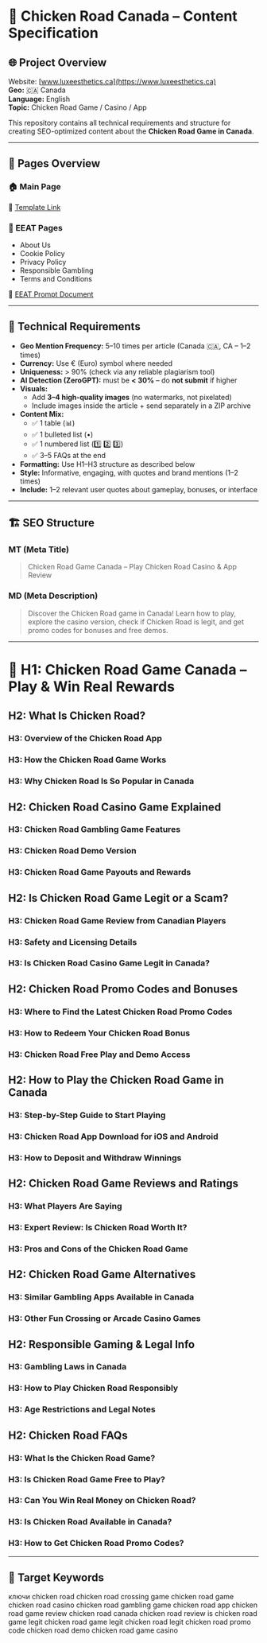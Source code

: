 # 🐔 Chicken Road Canada – Content Specification

## 🌐 Project Overview
Website: [www.luxeesthetics.ca](https://www.luxeesthetics.ca)  
**Geo:** 🇨🇦 Canada  
**Language:** English  
**Topic:** Chicken Road Game / Casino / App  

This repository contains all technical requirements and structure for creating SEO-optimized content about the **Chicken Road Game in Canada**.

---

## 📂 Pages Overview

### 🏠 Main Page  
🔗 [Template Link](https://drive.google.com/drive/folders/13kUIDyK6bZFuwnZf_NYRcikZdkNP4QYv?usp=drive_link)

### 📜 EEAT Pages
- About Us  
- Cookie Policy  
- Privacy Policy  
- Responsible Gambling  
- Terms and Conditions  

📘 [EEAT Prompt Document](https://docs.google.com/document/d/1-VGf1UnShHhgFTeFYlMh9JhH-yoqpeLJfmf0A0-hYMQ/edit?usp=sharing)

---

## 🧩 Technical Requirements

- **Geo Mention Frequency:** 5–10 times per article (Canada 🇨🇦, CA – 1–2 times)
- **Currency:** Use € (Euro) symbol where needed
- **Uniqueness:** > 90% (check via any reliable plagiarism tool)
- **AI Detection (ZeroGPT):** must be **< 30%** – do **not submit** if higher
- **Visuals:**  
  - Add **3–4 high-quality images** (no watermarks, not pixelated)  
  - Include images inside the article + send separately in a ZIP archive
- **Content Mix:**  
  - ✅ 1 table (📊)  
  - ✅ 1 bulleted list (•)  
  - ✅ 1 numbered list (1️⃣ 2️⃣ 3️⃣)  
  - ✅ 3–5 FAQs at the end  
- **Formatting:** Use H1–H3 structure as described below
- **Style:** Informative, engaging, with quotes and brand mentions (1–2 times)
- **Include:** 1–2 relevant user quotes about gameplay, bonuses, or interface

---

## 🏗️ SEO Structure

### **MT (Meta Title)**
> Chicken Road Game Canada – Play Chicken Road Casino & App Review

### **MD (Meta Description)**
> Discover the Chicken Road game in Canada! Learn how to play, explore the casino version, check if Chicken Road is legit, and get promo codes for bonuses and free demos.

---

# 🐔 H1: Chicken Road Game Canada – Play & Win Real Rewards

## H2: What Is Chicken Road?
### H3: Overview of the Chicken Road App  
### H3: How the Chicken Road Game Works  
### H3: Why Chicken Road Is So Popular in Canada  

## H2: Chicken Road Casino Game Explained
### H3: Chicken Road Gambling Game Features  
### H3: Chicken Road Demo Version  
### H3: Chicken Road Game Payouts and Rewards  

## H2: Is Chicken Road Game Legit or a Scam?
### H3: Chicken Road Game Review from Canadian Players  
### H3: Safety and Licensing Details  
### H3: Is Chicken Road Casino Game Legit in Canada?  

## H2: Chicken Road Promo Codes and Bonuses
### H3: Where to Find the Latest Chicken Road Promo Codes  
### H3: How to Redeem Your Chicken Road Bonus  
### H3: Chicken Road Free Play and Demo Access  

## H2: How to Play the Chicken Road Game in Canada
### H3: Step-by-Step Guide to Start Playing  
### H3: Chicken Road App Download for iOS and Android  
### H3: How to Deposit and Withdraw Winnings  

## H2: Chicken Road Game Reviews and Ratings
### H3: What Players Are Saying  
### H3: Expert Review: Is Chicken Road Worth It?  
### H3: Pros and Cons of the Chicken Road Game  

## H2: Chicken Road Game Alternatives
### H3: Similar Gambling Apps Available in Canada  
### H3: Other Fun Crossing or Arcade Casino Games  

## H2: Responsible Gaming & Legal Info
### H3: Gambling Laws in Canada  
### H3: How to Play Chicken Road Responsibly  
### H3: Age Restrictions and Legal Notes  

## H2: Chicken Road FAQs
### H3: What Is the Chicken Road Game?  
### H3: Is Chicken Road Game Free to Play?  
### H3: Can You Win Real Money on Chicken Road?  
### H3: Is Chicken Road Available in Canada?  
### H3: How to Get Chicken Road Promo Codes?  

---

## 🔑 Target Keywords

ключи
chicken road
chicken road crossing game
chicken road game
chicken road casino
chicken road gambling game
chicken road app
chicken road game review
chicken road canada
chicken road review
is chicken road game legit
chicken road game legit
chicken road legit
chicken road promo code
chicken road demo
chicken road game casino
